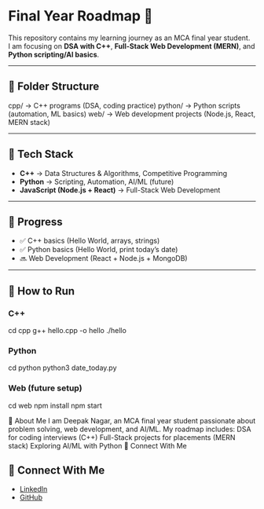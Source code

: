 # Final Year Roadmap 🚀

This repository contains my learning journey as an MCA final year student.  
I am focusing on **DSA with C++**, **Full-Stack Web Development (MERN)**, and **Python scripting/AI basics**.  

---

## 📂 Folder Structure



cpp/ → C++ programs (DSA, coding practice)
python/ → Python scripts (automation, ML basics)
web/ → Web development projects (Node.js, React, MERN stack)

---

## 🔹 Tech Stack
- **C++** → Data Structures & Algorithms, Competitive Programming  
- **Python** → Scripting, Automation, AI/ML (future)  
- **JavaScript (Node.js + React)** → Full-Stack Web Development  

---

## 📝 Progress
- ✅ C++ basics (Hello World, arrays, strings)  
- ✅ Python basics (Hello World, print today’s date)  
- 🔜 Web Development (React + Node.js + MongoDB)  

---
## 📌 How to Run

### C++

cd cpp
g++ hello.cpp -o hello
./hello



### Python
cd python
python3 date_today.py


### Web (future setup)
cd web
npm install
npm start


🌟 About Me
I am Deepak Nagar, an MCA final year student passionate about problem solving, web development, and AI/ML.
My roadmap includes:
DSA for coding interviews (C++)
Full-Stack projects for placements (MERN stack)
Exploring AI/ML with Python
🔗 Connect With Me
## 🔗 Connect With Me
- [LinkedIn](https://www.linkedin.com/in/deepak-nagar-software)  
- [GitHub](https://github.com/deepnngarr-dotcom)  

